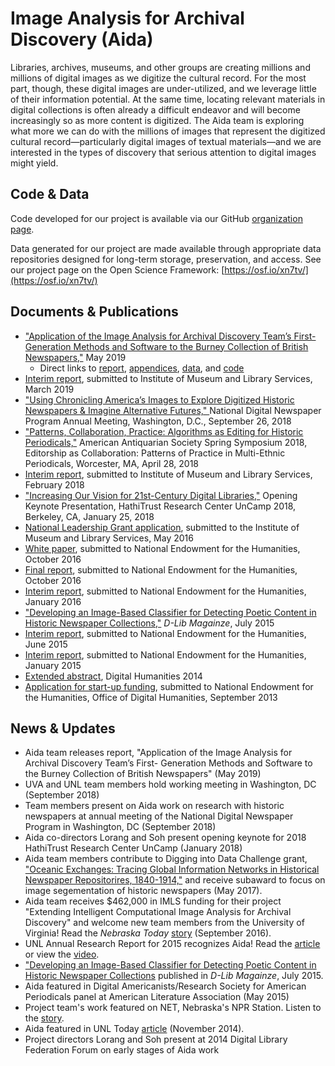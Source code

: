 # Image Analysis for Archival Discovery (Aida)

Libraries, archives, museums, and other groups are creating millions and millions of digital images as we digitize the cultural record. For the most part, though, these digital images are under-utilized, and we leverage little of their information potential. At the same time, locating relevant materials in digital collections is often already a difficult endeavor and will become increasingly so as more content is digitized. The Aida team is exploring what more we can do with the millions of images that represent the digitized cultural record&#8212;particularly digital images of textual materials&#8212;and we are interested in the types of discovery that serious attention to digital images might yield.

## Code & Data
Code developed for our project is available via our GitHub [organization page](https://github.com/ProjectAida).  

Data generated for our project are made available through appropriate data repositories designed for long-term storage, preservation, and access. See our project page on the Open Science Framework: [https://osf.io/xn7tv/](https://osf.io/xn7tv/)

## Documents & Publications
* ["Application of the Image Analysis for Archival Discovery Team’s First- Generation Methods and Software to the Burney Collection of British Newspapers,"](https://digitalcommons.unl.edu/cdrhgrants/7/) May 2019
  * Direct links to [report](https://digitalcommons.unl.edu/cgi/viewcontent.cgi?article=1007&context=cdrhgrants), [appendices](https://digitalcommons.unl.edu/cgi/viewcontent.cgi?filename=0&article=1007&context=cdrhgrants&type=additional), [data](https://osf.io/u5twn/), and [code](https://github.com/ProjectAida/aida)
* [Interim report](https://digitalcommons.unl.edu/cdrhgrants/8/), submitted to Institute of Museum and Library Services, March 2019
* ["Using Chronicling America’s Images to Explore Digitized Historic Newspapers & Imagine Alternative Futures," ](http://digitalcommons.unl.edu/library_talks/143/) National Digital Newspaper Program Annual Meeting, Washington, D.C., September 26, 2018
* ["Patterns, Collaboration, Practice: Algorithms as Editing for Historic Periodicals,"](http://digitalcommons.unl.edu/library_talks/142/) American Antiquarian Society Spring Symposium 2018, Editorship as Collaboration: Patterns of Practice in Multi-Ethnic Periodicals, Worcester, MA, April 28, 2018
* [Interim report](http://digitalcommons.unl.edu/cdrhgrants/6), submitted to Institute of Museum and Library Services, February 2018
* ["Increasing Our Vision for 21st-Century Digital Libraries,"](http://digitalcommons.unl.edu/library_talks/144/) Opening Keynote Presentation, HathiTrust Research Center UnCamp 2018, Berkeley, CA, January 25, 2018
* [National Leadership Grant application](https://www.imls.gov/grants/awarded/lg-71-16-0152-16), submitted to the Institute of Museum and Library Services, May 2016
* [White paper](http://digitalcommons.unl.edu/cdrhgrants/4/), submitted to National Endowment for the Humanities, October 2016
* [Final report](http://digitalcommons.unl.edu/cdrhgrants/5/), submitted to National Endowment for the Humanities, October 2016
* [Interim report](http://digitalcommons.unl.edu/cdrhgrants/3/), submitted to National Endowment for the Humanities, January 2016
* ["Developing an Image-Based Classifier for Detecting Poetic Content in Historic Newspaper Collections,"](http://www.dlib.org/dlib/july15/lorang/07lorang.html) _D-Lib Magainze_, July 2015
* [Interim report](http://digitalcommons.unl.edu/cdrhgrants/2/), submitted to National Endowment for the Humanities, June 2015
* [Interim report](http://digitalcommons.unl.edu/cdrhgrants/1/), submitted to National Endowment for the Humanities, January 2015
* [Extended abstract](http://dharchive.org/paper/DH2014/Paper-851.xml), Digital Humanities 2014
* [Application for start-up funding](http://www.neh.gov/files/grants/university_of_nebraska_image_analysis_for_archival_discovery.pdf), submitted to National Endowment for the Humanities, Office of Digital Humanities, September 2013

## News & Updates
* Aida team releases report, "Application of the Image Analysis for Archival Discovery Team’s First- Generation Methods and Software to the Burney Collection of British Newspapers" (May 2019)
* UVA and UNL team members hold working meeting in Washington, DC (September 2018)
* Team members present on Aida work on research with historic newspapers at annual meeting of the National Digital Newspaper Program in Washington, DC (September 2018)
* Aida co-directors Lorang and Soh present opening keynote for 2018 HathiTrust Research Center UnCamp (January 2018)
* Aida team members contribute to Digging into Data Challenge grant, ["Oceanic Exchanges: Tracing Global Information Networks in Historical Newspaper Repositorires, 1840-1914,"](https://diggingintodata.org/awards/2016/project/oceanic-exchanges-tracing-global-information-networks-historical-newspaper) and receive subaward to focus on image segementation of historic newspapers (May 2017).
* Aida team receives $462,000 in IMLS funding for their project "Extending Intelligent Computational Image Analysis for Archival Discovery" and welcome new team members from the University of Virginia! Read the _Nebraska Today_ [story](http://news.unl.edu/newsrooms/today/article/researchers-push-software-to-work-more-like-human-eye) (September 2016).
* UNL Annual Research Report for 2015 recognizes Aida! Read the [article](http://research.unl.edu/annualreport/2015/finding-poetry-amid-historic-news-pages/) or view the [video](https://youtu.be/D893Mu1S7RI?list=PL2C3zJJ2hPlAyFRnHpueG_GcdMX-RevN9).
* ["Developing an Image-Based Classifier for Detecting Poetic Content in Historic Newspaper Collections](http://www.dlib.org/dlib/july15/lorang/07lorang.html) published in _D-Lib Magainze_, July 2015.
* Aida featured in Digital Americanists/Research Society for American Periodicals panel at American Literature Association (May 2015)
* Project team's work featured on NET, Nebraska's NPR Station. Listen to the [story](http://netnebraska.org/article/culture/943643/how-find-poem-200-year-old-newspapers).
* Aida featured in UNL Today [article](http://news.unl.edu/newsrooms/unltoday/article/project-mines-8-million-news-pages-for-poetry/) (November 2014).
* Project directors Lorang and Soh present at 2014 Digital Library Federation Forum on early stages of Aida work
